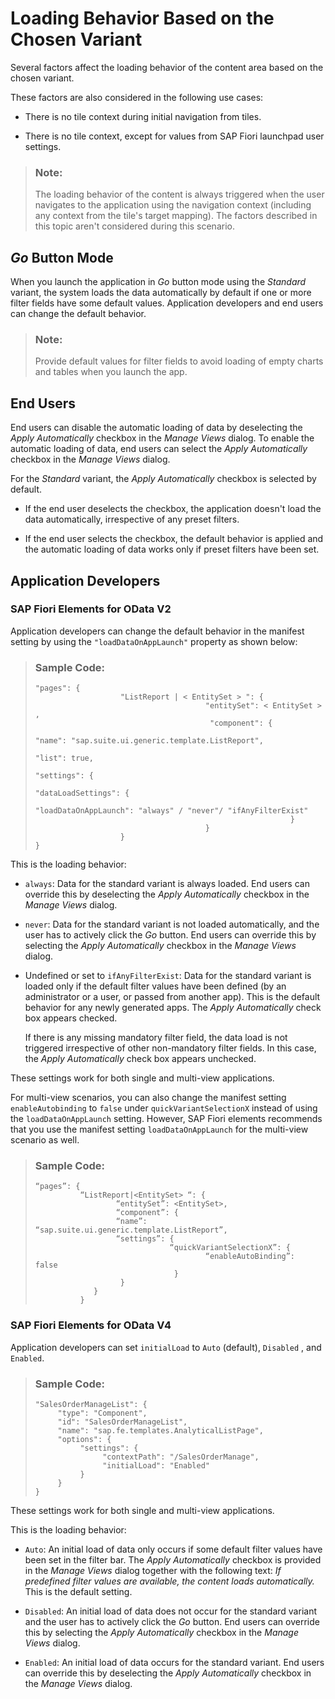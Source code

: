 <!-- loio9f4e1192f1384b85bc160288e17f69c4 -->

# Loading Behavior Based on the Chosen Variant

Several factors affect the loading behavior of the content area based on the chosen variant.

These factors are also considered in the following use cases:

-   There is no tile context during initial navigation from tiles.

-   There is no tile context, except for values from SAP Fiori launchpad user settings.


> ### Note:  
> The loading behavior of the content is always triggered when the user navigates to the application using the navigation context \(including any context from the tile's target mapping\). The factors described in this topic aren't considered during this scenario.



<a name="loio9f4e1192f1384b85bc160288e17f69c4__section_g4c_tyf_mqb"/>

## *Go* Button Mode

When you launch the application in *Go* button mode using the *Standard* variant, the system loads the data automatically by default if one or more filter fields have some default values. Application developers and end users can change the default behavior.

> ### Note:  
> Provide default values for filter fields to avoid loading of empty charts and tables when you launch the app.



<a name="loio9f4e1192f1384b85bc160288e17f69c4__section_jyq_4cg_mqb"/>

## End Users

End users can disable the automatic loading of data by deselecting the *Apply Automatically* checkbox in the *Manage Views* dialog. To enable the automatic loading of data, end users can select the *Apply Automatically* checkbox in the *Manage Views* dialog.

For the *Standard* variant, the *Apply Automatically* checkbox is selected by default.

-   If the end user deselects the checkbox, the application doesn't load the data automatically, irrespective of any preset filters.

-   If the end user selects the checkbox, the default behavior is applied and the automatic loading of data works only if preset filters have been set.




<a name="loio9f4e1192f1384b85bc160288e17f69c4__section_ldv_qcg_mqb"/>

## Application Developers



### SAP Fiori Elements for OData V2

Application developers can change the default behavior in the manifest setting by using the `"loadDataOnAppLaunch"` property as shown below:

> ### Sample Code:  
> ```
> "pages": {
>                    "ListReport | < EntitySet > ": {
>                                       "entitySet": < EntitySet > ,
>                                        "component": {
>                                                             "name": "sap.suite.ui.generic.template.ListReport",
>                                                             "list": true,
>                                                              "settings": {
>                                                                               "dataLoadSettings": {
>                                                                             "loadDataOnAppLaunch": "always" / "never"/ "ifAnyFilterExist"
>                                                          }
>                                       }
>                    }
> }
> 
> ```

This is the loading behavior:

-   `always`: Data for the standard variant is always loaded. End users can override this by deselecting the *Apply Automatically* checkbox in the *Manage Views* dialog.

-   `never`: Data for the standard variant is not loaded automatically, and the user has to actively click the *Go* button. End users can override this by selecting the *Apply Automatically* checkbox in the *Manage Views* dialog.

-   Undefined or set to `ifAnyFilterExist`: Data for the standard variant is loaded only if the default filter values have been defined \(by an administrator or a user, or passed from another app\). This is the default behavior for any newly generated apps. The *Apply Automatically* check box appears checked.

    If there is any missing mandatory filter field, the data load is not triggered irrespective of other non-mandatory filter fields. In this case, the *Apply Automatically* check box appears unchecked.


These settings work for both single and multi-view applications.

For multi-view scenarios, you can also change the manifest setting `enableAutobinding` to `false` under `quickVariantSelectionX` instead of using the `loadDataOnAppLaunch` setting. However, SAP Fiori elements recommends that you use the manifest setting `loadDataOnAppLaunch` for the multi-view scenario as well.

> ### Sample Code:  
> ```
> “pages”: {
>           “ListReport|<EntitySet> “: {
>                   “entitySet”: <EntitySet>,
>                   “component”: {
>                   “name”: “sap.suite.ui.generic.template.ListReport”,
>                   “settings”: {
>                               “quickVariantSelectionX”: {
>                                       “enableAutoBinding”:  false
>                                }
>                    }
>              }
>           }
> 
> ```



### SAP Fiori Elements for OData V4

Application developers can set `initialLoad` to `Auto` \(default\), `Disabled` , and `Enabled`.

> ### Sample Code:  
> ```
> "SalesOrderManageList": {
>      "type": "Component",
>      "id": "SalesOrderManageList",
>      "name": "sap.fe.templates.AnalyticalListPage",
>      "options": {
>           "settings": {
>                "contextPath": "/SalesOrderManage",
>                "initialLoad": "Enabled"
>           }
>      }
> }
> ```

These settings work for both single and multi-view applications.

This is the loading behavior:

-   `Auto`: An initial load of data only occurs if some default filter values have been set in the filter bar. The *Apply Automatically* checkbox is provided in the *Manage Views* dialog together with the following text: *If predefined filter values are available, the content loads automatically.* This is the default setting.

-   `Disabled`: An initial load of data does not occur for the standard variant and the user has to actively click the *Go* button. End users can override this by selecting the *Apply Automatically* checkbox in the *Manage Views* dialog.

-   `Enabled`: An initial load of data occurs for the standard variant. End users can override this by deselecting the *Apply Automatically* checkbox in the *Manage Views* dialog.



